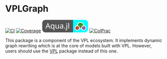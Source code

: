 # VPLGraph

[![CI](https://github.com/VirtualPlantLab/VPLGraph/actions/workflows/main.yml/badge.svg)](https://github.com/VirtualPlantLab/VPLGraph/actions/workflows/main.yml)
[![Coverage](https://codecov.io/gh/VirtualPlantLab/VPLGraph/branch/master/graph/badge.svg?token=LCZHPERHUN)](https://codecov.io/gh/VirtualPlantLab/VPLGraph)
[![Aqua QA](https://raw.githubusercontent.com/JuliaTesting/Aqua.jl/master/badge.svg)](https://github.com/JuliaTesting/Aqua.jl)
[![ColPrac](https://img.shields.io/badge/ColPrac-Contributor's%20Guide-blueviolet)](https://github.com/SciML/ColPrac)

This package is a component of the VPL ecosystem. It implements dynamic graph
rewriting which is at the core of models built with VPL. However, users should
use the [VPL](https://github.com/VirtualPlantLab/VPL) package instead of this one.